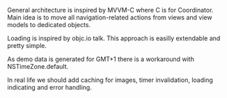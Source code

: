 General architecture is inspired by MVVM-C where C is for Coordinator.
Main idea is to move all navigation-related actions from views and view models to dedicated objects.

Loading is inspired by objc.io talk. This approach is easilly extendable and pretty simple.

As demo data is generated for GMT+1 there is a workaround with NSTimeZone.default.

In real life we should add caching for images, timer invalidation, loading indicating and error handling. 
